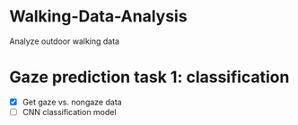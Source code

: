 # Walking-Data-Analysis
Analyze outdoor walking data

# Gaze prediction task 1: classification
- [x] Get gaze vs. nongaze data
- [ ] CNN classification model
